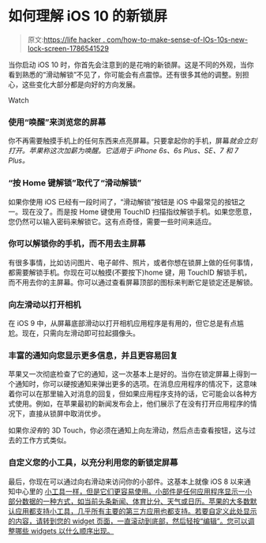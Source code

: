 # 如何理解 iOS 10 的新锁屏

> 原文:[https://life hacker . com/how-to-make-sense-of-IOs-10s-new-lock-screen-1786541529](https://lifehacker.com/how-to-make-sense-of-ios-10s-new-lock-screen-1786541529)

当你启动 iOS 10 时，你首先会注意到的是花哨的新锁屏。这是不同的外观，当你看到熟悉的“滑动解锁”不见了，你可能会有点震惊。还有很多其他的调整。别担心，这些变化大部分都是向好的方向发展。

Watch

### 使用“唤醒”来浏览您的屏幕

你不再需要触摸手机上的任何东西来点亮屏幕。只要拿起你的手机，屏幕*就会立刻打开。苹果称这次加薪为唤醒。它适用于 iPhone 6s、6s Plus、SE、7 和 7 Plus。* 

### “按 Home 键解锁”取代了“滑动解锁”

如果你使用 iOS 已经有一段时间了，“滑动解锁”按钮是 iOS 中最常见的按钮之一。现在没了。而是按 Home 键使用 TouchID 扫描指纹解锁手机。如果您愿意，您仍然可以输入密码来解锁它。这有点奇怪，需要一些时间来适应。

### 你可以解锁你的手机，而不用去主屏幕

有很多事情，比如访问图片、电子邮件、照片，或者你想在锁屏上做的任何事情，都需要解锁手机。你现在可以触摸(不要按下)home 键，用 TouchID 解锁手机，而不用去你的主屏幕。你可以通过查看屏幕顶部的图标来判断它是锁定还是解锁。

### 向左滑动以打开相机

在 iOS 9 中，从屏幕底部滑动以打开相机应用程序是有用的，但它总是有点尴尬。现在，只需向左滑动即可拉起摄像头。

### 丰富的通知向您显示更多信息，并且更容易回复

苹果又一次彻底检查了它的通知，这一次基本上是好的。当你在锁定屏幕上得到一个通知时，你可以硬按通知来弹出更多的选项。在消息应用程序的情况下，这意味着你可以在那里输入对消息的回复，但如果应用程序支持的话，它可能会以各种方式使用。例如，在苹果最初的新闻发布会上，他们展示了在没有打开应用程序的情况下，直接从锁屏中取消优步。

如果你*没有*的 3D Touch，你必须在通知上向左滑动，然后点击查看按钮，这与过去的工作方式类似。

### 自定义您的小工具，以充分利用您的新锁定屏幕

最后，你现在可以通过向右滑动来访问你的小部件。这基本上就像 iOS 8 以来通知中心里的 [小工具一样，但是它们更容易使用。小部件是任何应用程序显示一小部分数据的一种方式，如当前头条新闻、体育比分、天气或日历。苹果的大多数默认应用都支持小工具，几乎所有主要的第三方应用也都支持。若要自定义此处显示的内容，请转到您的 widget 页面，一直滚动到底部，然后轻按“编辑”。您可以调整哪些 widgets 以什么顺序出现。](http://lifehacker.com/the-best-extensions-and-widgets-for-ios-8-1635803234)